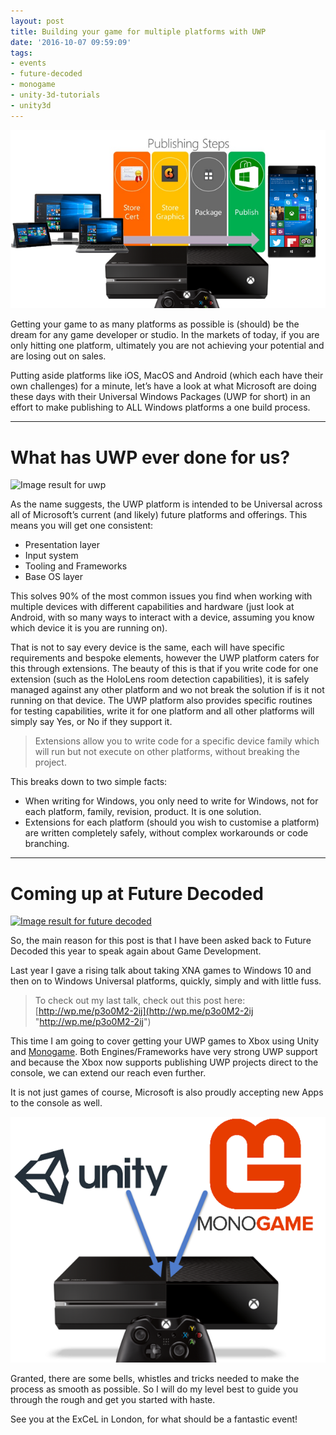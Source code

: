 ```yaml
---
layout: post
title: Building your game for multiple platforms with UWP
date: '2016-10-07 09:59:09'
tags:
- events
- future-decoded
- monogame
- unity-3d-tutorials
- unity3d
---
```


[![image](/assets/img/wordpress/2016/10/image_thumb.png "image")](/assets/img/wordpress/2016/10/image.png)

Getting your game to as many platforms as possible is (should) be the dream for any game developer or studio.  In the markets of today, if you are only hitting one platform, ultimately you are not achieving your potential and are losing out on sales.

Putting aside platforms like iOS, MacOS and Android (which each have their own challenges) for a minute, let’s have a look at what Microsoft are doing these days with their Universal Windows Packages (UWP for short) in an effort to make publishing to ALL Windows platforms a one build process.

* * *

# What has UWP ever done for us?

![Image result for uwp](https://i-msdn.sec.s-msft.com/en-us/windows/uwp/get-started/images/universalapps-overview.png)

As the name suggests, the UWP platform is intended to be Universal across all of Microsoft’s current (and likely) future platforms and offerings.  This means you will get one consistent:

- Presentation layer
- Input system
- Tooling and Frameworks
- Base OS layer

This solves 90% of the most common issues you find when working with multiple devices with different capabilities and hardware (just look at Android, with so many ways to interact with a device, assuming you know which device it is you are running on).

That is not to say every device is the same, each will have specific requirements and bespoke elements, however the UWP platform caters for this through extensions.  The beauty of this is that if you write code for one extension (such as the HoloLens room detection capabilities), it is safely managed against any other platform and wo not break the solution if is it not running on that device.  The UWP platform also provides specific routines for testing capabilities, write it for one platform and all other platforms will simply say Yes, or No if they support it.

> Extensions allow you to write code for a specific device family which will run but not execute on other platforms, without breaking the project.

 

This breaks down to two simple facts:

- When writing for Windows, you only need to write for Windows, not for each platform, family, revision, product.  It is one solution.
- Extensions for each platform (should you wish to customise a platform) are written completely safely, without complex workarounds or code branching.

* * *

# Coming up at Future Decoded

[![Image result for future decoded](https://futuredecoded.microsoft.com/images/social/fd16-save-the-date-1200.png)](https://futuredecoded.microsoft.com/)

So, the main reason for this post is that I have been asked back to Future Decoded this year to speak again about Game Development.

Last year I gave a rising talk about taking XNA games to Windows 10 and then on to Windows Universal platforms, quickly, simply and with little fuss.

> To check out my last talk, check out this post here: [http://wp.me/p3o0M2-2ij](http://wp.me/p3o0M2-2ij "http://wp.me/p3o0M2-2ij")

 

This time I am going to cover getting your UWP games to Xbox using Unity and [Monogame](http://www.monogame.net/).  Both Engines/Frameworks have very strong UWP support and because the Xbox now supports publishing UWP projects direct to the console, we can extend our reach even further.

It is not just games of course, Microsoft is also proudly accepting new Apps to the console as well.

[![image](/assets/img/wordpress/2016/10/image_thumb-1.png "image")](/assets/img/wordpress/2016/10/image-1.png)

 

Granted, there are some bells, whistles and tricks needed to make the process as smooth as possible. So I will do my level best to guide you through the rough and get you started with haste.

See you at the ExCeL in London, for what should be a fantastic event!


